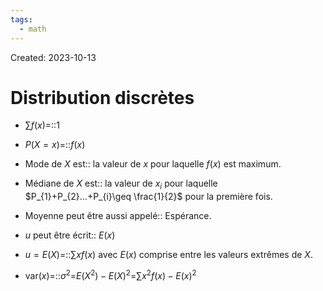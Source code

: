 ```yaml
---
tags:
  - math
---
```

Created: 2023-10-13

# Distribution discrètes
- $\sum f(x)$=::$1$
<!--SR:!2024-06-26,164,270-->
- $P(X=x)$=::$f(x)$
<!--SR:!2024-04-09,40,170-->
- Mode de $X$ est:: la valeur de $x$ pour laquelle $f(x)$ est maximum.
<!--SR:!2024-03-12,18,210-->
- Médiane de $X$ est:: la valeur de $x_{i}$ pour laquelle $P_{1}+P_{2}...+P_{i}\geq \frac{1}{2}$ pour la première fois.
<!--SR:!2024-03-10,21,170-->
- Moyenne peut être aussi appelé:: Espérance.
<!--SR:!2024-06-15,139,230-->
- $u$ peut être écrit:: $E(x)$
<!--SR:!2024-05-13,129,250-->
- $u=E(X)$=::$\sum xf(x)$ avec $E(x)$ comprise entre les valeurs extrêmes de $X$.
<!--SR:!2024-03-29,87,210-->
- $\text{var}(x)$=::$\sigma^{2}$=$E(X^2)-E(X)^2$=$\sum x^{2}f(x)-E(x)^{2}$
<!--SR:!2024-03-06,4,130-->
